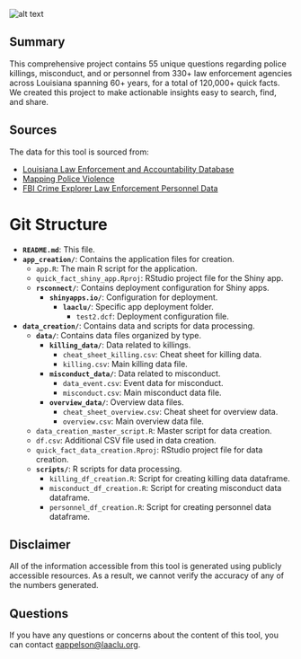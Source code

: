 ![alt text](https://github.com/aclu-national/louisiana_police_quick_facts/blob/5a3a7304842ee61510c4678ce136f67ec83f2ebb/image_facts.png)

## Summary
This comprehensive project contains 55 unique questions regarding police killings, misconduct, and or personnel from 330+ law enforcement agencies across Louisiana spanning 60+ years, for a total of 120,000+ quick facts. We created this project to make actionable insights easy to search, find, and share.


## Sources

The data for this tool is sourced from:
- [Louisiana Law Enforcement and Accountability Database](llead.co)
- [Mapping Police Violence](https://mappingpoliceviolence.org/)
- [FBI Crime Explorer Law Enforcement Personnel Data](https://cde.ucr.cjis.gov/)

# Git Structure

- **`README.md`**: This file.
- **`app_creation/`**: Contains the application files for creation.
  - `app.R`: The main R script for the application.
  - `quick_fact_shiny_app.Rproj`: RStudio project file for the Shiny app.
  - **`rsconnect/`**: Contains deployment configuration for Shiny apps.
    - **`shinyapps.io/`**: Configuration for deployment.
      - **`laaclu/`**: Specific app deployment folder.
        - `test2.dcf`: Deployment configuration file.
- **`data_creation/`**: Contains data and scripts for data processing.
  - **`data/`**: Contains data files organized by type.
    - **`killing_data/`**: Data related to killings.
      - `cheat_sheet_killing.csv`: Cheat sheet for killing data.
      - `killing.csv`: Main killing data file.
    - **`misconduct_data/`**: Data related to misconduct.
      - `data_event.csv`: Event data for misconduct.
      - `misconduct.csv`: Main misconduct data file.
    - **`overview_data/`**: Overview data files.
      - `cheat_sheet_overview.csv`: Cheat sheet for overview data.
      - `overview.csv`: Main overview data file.
  - `data_creation_master_script.R`: Master script for data creation.
  - `df.csv`: Additional CSV file used in data creation.
  - `quick_fact_data_creation.Rproj`: RStudio project file for data creation.
  - **`scripts/`**: R scripts for data processing.
    - `killing_df_creation.R`: Script for creating killing data dataframe.
    - `misconduct_df_creation.R`: Script for creating misconduct data dataframe.
    - `personnel_df_creation.R`: Script for creating personnel data dataframe.


## Disclaimer
All of the information accessible from this tool is generated using publicly accessible resources. As a result, we cannot verify the accuracy of any of the numbers generated.

## Questions
If you have any questions or concerns about the content of this tool, you can contact [eappelson@laaclu.org](mailto:eappelson@laaclu.org).

